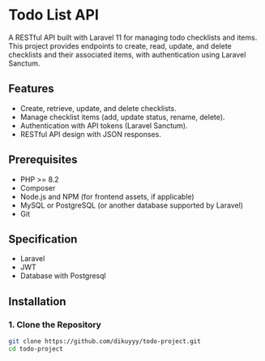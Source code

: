 # Todo List API

A RESTful API built with Laravel 11 for managing todo checklists and items. This project provides endpoints to create, read, update, and delete checklists and their associated items, with authentication using Laravel Sanctum.

## Features
- Create, retrieve, update, and delete checklists.
- Manage checklist items (add, update status, rename, delete).
- Authentication with API tokens (Laravel Sanctum).
- RESTful API design with JSON responses.

## Prerequisites
- PHP >= 8.2
- Composer
- Node.js and NPM (for frontend assets, if applicable)
- MySQL or PostgreSQL (or another database supported by Laravel)
- Git

## Specification
- Laravel
- JWT
- Database with Postgresql

## Installation

### 1. Clone the Repository
```bash
git clone https://github.com/dikuyyy/todo-project.git
cd todo-project
